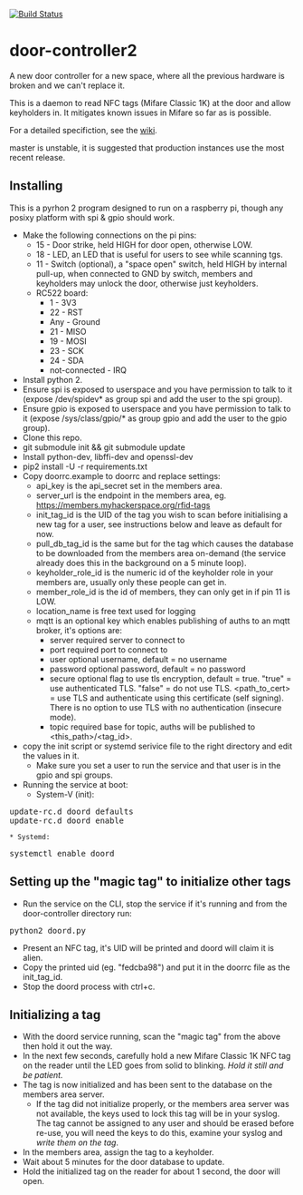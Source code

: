 [![Build Status](https://travis-ci.org/somakeit/door-controller2.svg?branch=master)](https://travis-ci.org/somakeit/door-controller2)
# door-controller2
A new door controller for a new space, where all the previous hardware is broken and we can't replace it.

This is a daemon to read NFC tags (Mifare Classic 1K) at the door and allow keyholders in.
It mitigates known issues in Mifare so far as is possible.

For a detailed specifiction, see the [wiki](https://wiki.somakeit.org.uk/wiki/The_Door).

master is unstable, it is suggested that production instances use the most recent release.

## Installing
This is a pyrhon 2 program designed to run on a raspberry pi, though any posixy platform with spi & gpio should work.

* Make the following connections on the pi pins:
    * 15 - Door strike, held HIGH for door open, otherwise LOW.
    * 18 - LED, an LED that is useful for users to see while scanning tgs.
    * 11 - Switch (optional), a "space open" switch, held HIGH by internal pull-up, when connected to GND by switch, members and keyholders may unlock the door, otherwise just keyholders.
    * RC522 board:
        * 1 - 3V3
        * 22 - RST
        * Any - Ground
        * 21 - MISO
        * 19 - MOSI
        * 23 - SCK
        * 24 - SDA
        * not-connected - IRQ
* Install python 2.
* Ensure spi is exposed to userspace and you have permission to talk to it (expose /dev/spidev\* as group spi and add the user to the spi group).
* Ensure gpio is exposed to userspace and you have permission to talk to it (expose /sys/class/gpio/\* as group gpio and add the user to the gpio group).
* Clone this repo.
* git submodule init && git submodule update
* Install python-dev, libffi-dev and openssl-dev
* pip2 install -U -r requirements.txt
* Copy doorrc.example to doorrc and replace settings:
    * api_key is the api_secret set in the members area.
    * server_url is the endpoint in the members area, eg. https://members.myhackerspace.org/rfid-tags
    * init_tag_id is the UID of the tag you wish to scan before initialising a new tag for a user, see instructions below and leave as default for now.
    * pull_db_tag_id is the same but for the tag which causes the database to be downloaded from the members area on-demand (the service already does this in the background on a 5 minute loop).
    * keyholder_role_id is the numeric id of the keyholder role in your members are, usually only these people can get in.
    * member_role_id is the id of members, they can only get in if pin 11 is LOW.
    * location_name is free text used for logging
    * mqtt is an optional key which enables publishing of auths to an mqtt broker, it's options are:
        * server required server to connect to
        * port required port to connect to
        * user optional username, default = no username
        * password optional password, default = no password
        * secure optional flag to use tls encryption, default = true. "true" = use authenticated TLS. "false" = do not use TLS. \<path_to_cert> = use TLS and authenticate using this certificate (self signing). There is no option to use TLS with no authentication (insecure mode).
        * topic required base for topic, auths will be published to \<this_path>/\<tag_id>.
* copy the init script or systemd serivice file to the right directory and edit the values in it.
    * Make sure you set a user to run the service and that user is in the gpio and spi groups.
* Running the service at boot:
    * System-V (init):
<pre>update-rc.d doord defaults
update-rc.d doord enable</pre>
    * Systemd:
<pre>systemctl enable doord</pre>

## Setting up the "magic tag" to initialize other tags
* Run the service on the CLI, stop the service if it's running and from the door-controller directory run:
<pre>python2 doord.py</pre>
* Present an NFC tag, it's UID will be printed and doord will claim it is alien.
* Copy the printed uid (eg. "fedcba98") and put it in the doorrc file as the init_tag_id.
* Stop the doord process with ctrl+c.

## Initializing a tag
* With the doord service running, scan the "magic tag" from the above then hold it out the way.
* In the next few seconds, carefully hold a new Mifare Classic 1K NFC tag on the reader until the LED goes from solid to blinking. *Hold it still and be patient.*
* The tag is now initialized and has been sent to the database on the members area server.
    * If the tag did not initialize properly, or the members area server was not available, the keys used to lock this tag will be in your syslog. The tag cannot be assigned to any user and should be erased before re-use, you will need the keys to do this, examine your syslog and *write them on the tag*.
* In the members area, assign the tag to a keyholder.
* Wait about 5 minutes for the door database to update.
* Hold the initialized tag on the reader for about 1 second, the door will open.
